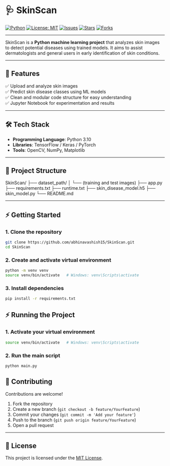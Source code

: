 # 🩺 SkinScan

[![Python](https://img.shields.io/badge/Python-3.12-blue.svg)](https://www.python.org/)
[![License: MIT](https://img.shields.io/badge/License-MIT-yellow.svg)](https://opensource.org/licenses/MIT)
[![Issues](https://img.shields.io/github/issues/abhinavashish15/SkinScan.svg)](https://github.com/abhinavashish15/SkinScan/issues)
[![Stars](https://img.shields.io/github/stars/abhinavashish15/SkinScan.svg)](https://github.com/abhinavashish15/SkinScan/stargazers)
[![Forks](https://img.shields.io/github/forks/abhinavashish15/SkinScan.svg)](https://github.com/abhinavashish15/SkinScan/network)

---

SkinScan is a **Python machine learning project** that analyzes skin images to detect potential diseases using trained models. It aims to assist dermatologists and general users in early identification of skin conditions.

---

## 🚀 Features

✅ Upload and analyze skin images  
✅ Predict skin disease classes using ML models  
✅ Clean and modular code structure for easy understanding  
✅ Jupyter Notebook for experimentation and results

---

## 🛠️ Tech Stack

- **Programming Language**: Python 3.10
- **Libraries**: TensorFlow / Keras / PyTorch
- **Tools**: OpenCV, NumPy, Matplotlib

---

## 📂 Project Structure

SkinScan/
├── dataset_path/
│ └── (training and test images)
├── app.py
├── requirements.txt
├── runtime.txt
├── skin_disease_model.h5
├── skin_model.py
└── README.md


---

## ⚡ Getting Started

### 1. Clone the repository

```bash
git clone https://github.com/abhinavashish15/SkinScan.git
cd SkinScan
```

### 2. Create and activate virtual environment

```bash
python -m venv venv
source venv/bin/activate   # Windows: venv\Scripts\activate
```

### 3. Install dependencies

```bash
pip install -r requirements.txt
```

## ⚡ Running the Project

### 1. Activate your virtual environment

```bash
source venv/bin/activate   # Windows: venv\Scripts\activate
```

### 2. Run the main script

```bash
python main.py
```

## 🤝 Contributing

Contributions are welcome!

1. Fork the repository  
2. Create a new branch (`git checkout -b feature/YourFeature`)  
3. Commit your changes (`git commit -m 'Add your feature'`)  
4. Push to the branch (`git push origin feature/YourFeature`)  
5. Open a pull request

---

## 📄 License

This project is licensed under the [MIT License](https://opensource.org/licenses/MIT).
